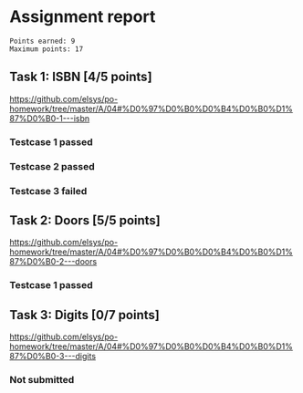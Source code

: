 # Assignment report
```
Points earned: 9
Maximum points: 17
```

## Task 1: ISBN [4/5 points]
https://github.com/elsys/po-homework/tree/master/A/04#%D0%97%D0%B0%D0%B4%D0%B0%D1%87%D0%B0-1---isbn

### Testcase 1 passed
### Testcase 2 passed
### Testcase 3 failed

## Task 2: Doors [5/5 points]
https://github.com/elsys/po-homework/tree/master/A/04#%D0%97%D0%B0%D0%B4%D0%B0%D1%87%D0%B0-2---doors

### Testcase 1 passed

## Task 3: Digits [0/7 points]
https://github.com/elsys/po-homework/tree/master/A/04#%D0%97%D0%B0%D0%B4%D0%B0%D1%87%D0%B0-3---digits

### Not submitted
